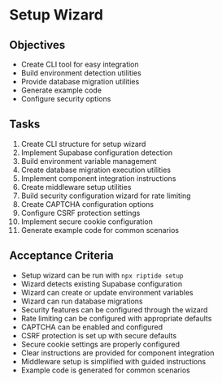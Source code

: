 # Setup Wizard

## Objectives

- Create CLI tool for easy integration
- Build environment detection utilities
- Provide database migration utilities
- Generate example code
- Configure security options

## Tasks

1. Create CLI structure for setup wizard
2. Implement Supabase configuration detection
3. Build environment variable management
4. Create database migration execution utilities
5. Implement component integration instructions
6. Create middleware setup utilities
7. Build security configuration wizard for rate limiting
8. Create CAPTCHA configuration options
9. Configure CSRF protection settings
10. Implement secure cookie configuration
11. Generate example code for common scenarios

## Acceptance Criteria

- Setup wizard can be run with `npx riptide setup`
- Wizard detects existing Supabase configuration
- Wizard can create or update environment variables
- Wizard can run database migrations
- Security features can be configured through the wizard
- Rate limiting can be configured with appropriate defaults
- CAPTCHA can be enabled and configured
- CSRF protection is set up with secure defaults
- Secure cookie settings are properly configured
- Clear instructions are provided for component integration
- Middleware setup is simplified with guided instructions
- Example code is generated for common scenarios 